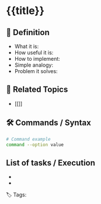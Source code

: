 # {{title}}

## 📌 Definition
- What it is:  
- How useful it is:  
- How to implement:  
- Simple analogy:  
- Problem it solves:  

## 🔗 Related Topics

- [[]]

## 🛠 Commands / Syntax
```bash
# Command example
command --option value
```

## List of tasks / Execution
-
-

🏷️ Tags: 
